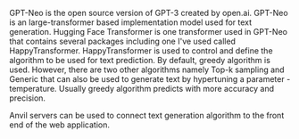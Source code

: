 GPT-Neo is the open source version of GPT-3 created by open.ai. GPT-Neo is an large-transformer based implementation model used for text generation. Hugging Face Transformer is one transformer used in GPT-Neo that contains several packages including one I've used called HappyTransformer. HappyTransformer is used to control and define the algorithm to be used for text prediction. By default, greedy algorithm is used. However, there are two other algorithms namely Top-k sampling and Generic that can also be used to generate text by hypertuning a parameter - temperature. Usually greedy algorithm predicts with more accuracy and precision. 

Anvil servers can be used to connect text generation algorithm to the front end of the web application. 
